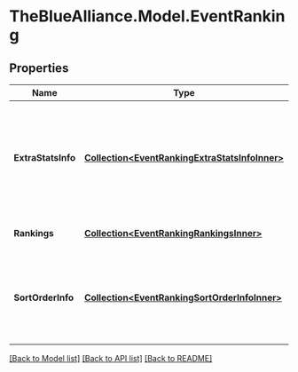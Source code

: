 # TheBlueAlliance.Model.EventRanking

## Properties

Name | Type | Description | Notes
------------ | ------------- | ------------- | -------------
**ExtraStatsInfo** | [**Collection&lt;EventRankingExtraStatsInfoInner&gt;**](EventRankingExtraStatsInfoInner.md) | List of special TBA-generated values provided in the &#x60;extra_stats&#x60; array for each item. | 
**Rankings** | [**Collection&lt;EventRankingRankingsInner&gt;**](EventRankingRankingsInner.md) | List of rankings at the event. | 
**SortOrderInfo** | [**Collection&lt;EventRankingSortOrderInfoInner&gt;**](EventRankingSortOrderInfoInner.md) | List of year-specific values provided in the &#x60;sort_orders&#x60; array for each team. | 

[[Back to Model list]](../../README.md#documentation-for-models) [[Back to API list]](../../README.md#documentation-for-api-endpoints) [[Back to README]](../../README.md)

